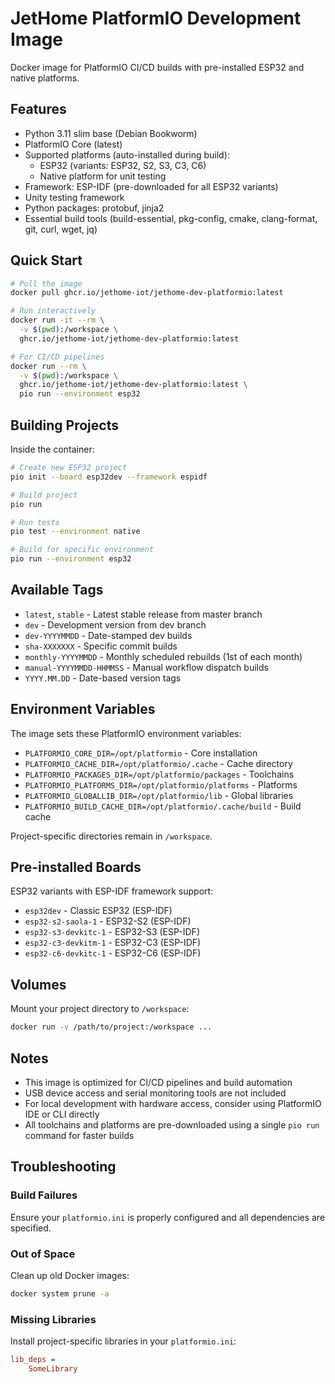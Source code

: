 # JetHome PlatformIO Development Image

Docker image for PlatformIO CI/CD builds with pre-installed ESP32 and native platforms.

## Features

- Python 3.11 slim base (Debian Bookworm)
- PlatformIO Core (latest)
- Supported platforms (auto-installed during build):
  - ESP32 (variants: ESP32, S2, S3, C3, C6)
  - Native platform for unit testing
- Framework: ESP-IDF (pre-downloaded for all ESP32 variants)
- Unity testing framework
- Python packages: protobuf, jinja2
- Essential build tools (build-essential, pkg-config, cmake, clang-format, git, curl, wget, jq)

## Quick Start

```bash
# Pull the image
docker pull ghcr.io/jethome-iot/jethome-dev-platformio:latest

# Run interactively
docker run -it --rm \
  -v $(pwd):/workspace \
  ghcr.io/jethome-iot/jethome-dev-platformio:latest

# For CI/CD pipelines
docker run --rm \
  -v $(pwd):/workspace \
  ghcr.io/jethome-iot/jethome-dev-platformio:latest \
  pio run --environment esp32
```

## Building Projects

Inside the container:

```bash
# Create new ESP32 project
pio init --board esp32dev --framework espidf

# Build project
pio run

# Run tests
pio test --environment native

# Build for specific environment
pio run --environment esp32
```

## Available Tags

- `latest`, `stable` - Latest stable release from master branch
- `dev` - Development version from dev branch
- `dev-YYYYMMDD` - Date-stamped dev builds
- `sha-XXXXXXX` - Specific commit builds
- `monthly-YYYYMMDD` - Monthly scheduled rebuilds (1st of each month)
- `manual-YYYYMMDD-HHMMSS` - Manual workflow dispatch builds
- `YYYY.MM.DD` - Date-based version tags

## Environment Variables

The image sets these PlatformIO environment variables:

- `PLATFORMIO_CORE_DIR=/opt/platformio` - Core installation
- `PLATFORMIO_CACHE_DIR=/opt/platformio/.cache` - Cache directory
- `PLATFORMIO_PACKAGES_DIR=/opt/platformio/packages` - Toolchains
- `PLATFORMIO_PLATFORMS_DIR=/opt/platformio/platforms` - Platforms
- `PLATFORMIO_GLOBALLIB_DIR=/opt/platformio/lib` - Global libraries
- `PLATFORMIO_BUILD_CACHE_DIR=/opt/platformio/.cache/build` - Build cache

Project-specific directories remain in `/workspace`.

## Pre-installed Boards

ESP32 variants with ESP-IDF framework support:
- `esp32dev` - Classic ESP32 (ESP-IDF)
- `esp32-s2-saola-1` - ESP32-S2 (ESP-IDF)
- `esp32-s3-devkitc-1` - ESP32-S3 (ESP-IDF)
- `esp32-c3-devkitm-1` - ESP32-C3 (ESP-IDF)
- `esp32-c6-devkitc-1` - ESP32-C6 (ESP-IDF)

## Volumes

Mount your project directory to `/workspace`:

```bash
docker run -v /path/to/project:/workspace ...
```

## Notes

- This image is optimized for CI/CD pipelines and build automation
- USB device access and serial monitoring tools are not included
- For local development with hardware access, consider using PlatformIO IDE or CLI directly
- All toolchains and platforms are pre-downloaded using a single `pio run` command for faster builds

## Troubleshooting

### Build Failures

Ensure your `platformio.ini` is properly configured and all dependencies are specified.

### Out of Space

Clean up old Docker images:
```bash
docker system prune -a
```

### Missing Libraries

Install project-specific libraries in your `platformio.ini`:
```ini
lib_deps = 
    SomeLibrary
```